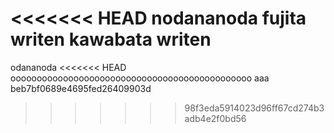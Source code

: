 <<<<<<< HEAD
nodananoda
fujita writen
kawabata writen
=======
odananoda
<<<<<<< HEAD
oooooooooooooooooooooooooooooooooooooooooooooo
aaa beb7bf0689e4695fed26409903d
>>>>>>> 98f3eda5914023d96ff67cd274b3adb4e2f0bd56
